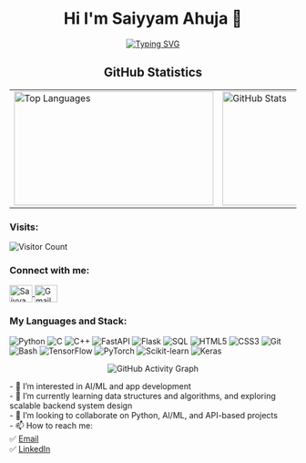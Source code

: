 <h1 align="center">Hi I'm Saiyyam Ahuja 👋</h1>

<p align="center">
  <a href="https://git.io/typing-svg">
    <img src="https://readme-typing-svg.herokuapp.com?font=Poppins&size=23&duration=4000&color=F714ED&center=true&vCenter=true&lines=Python+Developer;Backend+Dev;ML+Enthusiast" alt="Typing SVG" />
  </a>
</p>

<h2 align="center">GitHub Statistics</h2>

<table align="center">
  <tr>
    <td>
      <a href="https://github.com/saiyyamahuja">
        <img width="350" height="200" src="https://github-readme-stats.vercel.app/api/top-langs/?username=saiyyamahuja&show_icons=true&theme=midnight-purple&layout=compact&hide_title=true" alt="Top Languages"/>
      </a>
    </td>
    <td>
      <a href="https://github.com/saiyyamahuja">
        <img width="350" height="200" src="https://github-readme-stats.vercel.app/api?username=saiyyamahuja&show_icons=true&theme=ayu-mirage&hide_title=true" alt="GitHub Stats"/>
      </a>
    </td>
  </tr>
</table>

<p align="center">
  <h3>Visits:</h3>
  <img src="https://profile-counter.glitch.me/saiyyamahuja/count.svg" alt="Visitor Count"/>
</p>

<h3>Connect with me:</h3>
<p>
  <a href="https://www.linkedin.com/in/saiyyamahuja/" target="blank">
    <img align="center" src="https://raw.githubusercontent.com/rahuldkjain/github-profile-readme-generator/master/src/images/icons/Social/linked-in-alt.svg" alt="Saiyyam Ahuja" height="30" width="40" />
  </a>
  <a href="mailto:saiyyam@gmail.com" target="blank">
    <img align="center" src="https://upload.wikimedia.org/wikipedia/commons/4/4e/Gmail_Icon.png" alt="Gmail" height="30" width="40" />
  </a>
</p>

<h3>My Languages and Stack:</h3>
<p>
  <img src="https://img.shields.io/badge/python-3670A0?style=for-the-badge&logo=python&logoColor=ffdd54" alt="Python"/>
  <img src="https://img.shields.io/badge/c-%2300599C.svg?style=for-the-badge&logo=c&logoColor=white" alt="C"/>
  <img src="https://img.shields.io/badge/c++-%2300599C.svg?style=for-the-badge&logo=c%2B%2B&logoColor=white" alt="C++"/>
  <img src="https://img.shields.io/badge/FastAPI-005571?style=for-the-badge&logo=fastapi" alt="FastAPI"/>
  <img src="https://img.shields.io/badge/Flask-000000.svg?style=for-the-badge&logo=flask&logoColor=white" alt="Flask"/>
  <img src="https://img.shields.io/badge/SQL-003B57.svg?style=for-the-badge&logo=sqlite&logoColor=white" alt="SQL"/>
  <img src="https://img.shields.io/badge/HTML5-%23E34F26.svg?style=for-the-badge&logo=html5&logoColor=white" alt="HTML5"/>
  <img src="https://img.shields.io/badge/CSS3-%231572B6.svg?style=for-the-badge&logo=css3&logoColor=white" alt="CSS3"/>
  <img src="https://img.shields.io/badge/Git-%23F05033.svg?style=for-the-badge&logo=git&logoColor=white" alt="Git"/>
  <img src="https://img.shields.io/badge/Bash-121011.svg?style=for-the-badge&logo=gnubash&logoColor=white" alt="Bash"/>
  <img src="https://img.shields.io/badge/TensorFlow-FF6F00?style=for-the-badge&logo=tensorflow&logoColor=white" alt="TensorFlow"/>
  <img src="https://img.shields.io/badge/PyTorch-EE4C2C?style=for-the-badge&logo=pytorch&logoColor=white" alt="PyTorch"/>
  <img src="https://img.shields.io/badge/scikit_learn-F7931E?style=for-the-badge&logo=scikit-learn&logoColor=white" alt="Scikit-learn"/>
  <img src="https://img.shields.io/badge/Keras-D00000?style=for-the-badge&logo=keras&logoColor=white" alt="Keras"/>
</p>

<p align="center">
  <img src="https://github-readme-activity-graph.vercel.app/graph?username=saiyyamahuja&bg_color=000000&color=ffffff&line=9e4c98&point=2e2d2d&area=true&hide_border=true" alt="GitHub Activity Graph"/>
</p>

<p>
  - 👀 I’m interested in AI/ML and app development<br>
  - 🌱 I’m currently learning data structures and algorithms, and exploring scalable backend system design<br>
  - 💞️ I’m looking to collaborate on Python, AI/ML, and API-based projects<br>
  - 📫 How to reach me:<br>
  ✅ <a href="mailto:saiyyam@gmail.com">Email</a><br>
  ✅ <a href="https://www.linkedin.com/in/saiyyamahuja/" target="_blank">LinkedIn</a> 
</p>
